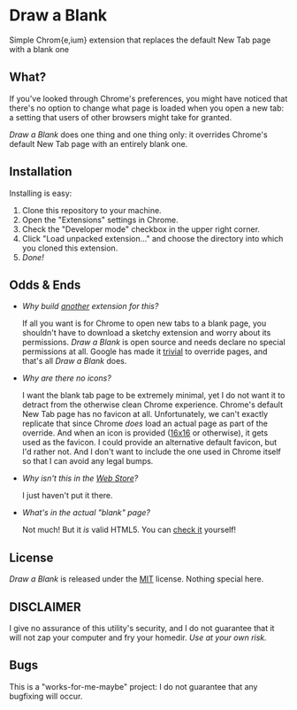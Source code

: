 Draw a Blank
============
Simple Chrom{e,ium} extension that replaces the default New Tab page with a blank one

What?
-----
If you've looked through Chrome's preferences, you might have noticed that there's no option to
change what page is loaded when you open a new tab: a setting that users of other browsers might
take for granted.

_Draw a Blank_ does one thing and one thing only: it overrides Chrome's default New Tab page with
an entirely blank one.

Installation
------------
Installing is easy:

1. Clone this repository to your machine.
2. Open the "Extensions" settings in Chrome.
3. Check the "Developer mode" checkbox in the upper right corner.
4. Click "Load unpacked extension..." and choose the directory into which you cloned this extension.
5. _Done!_

Odds & Ends
-----------

* _Why build [another][others] extension for this?_

  If all you want is for Chrome to open new tabs to a blank page, you shouldn't have to download
  a sketchy extension and worry about its permissions. _Draw a Blank_ is open source and needs
  declare no special permissions at all. Google has made it [trivial][google] to override pages,
  and that's all _Draw a Blank_ does.

* _Why are there no icons?_

  I want the blank tab page to be extremely minimal, yet I do not want it to detract from the
  otherwise clean Chrome experience. Chrome's default New Tab page has no favicon at all.
  Unfortunately, we can't exactly replicate that since Chrome _does_ load an actual page as part
  of the override. And when an icon is provided ([16x16][icons] or otherwise), it gets used as
  the favicon. I could provide an alternative default favicon, but I'd rather not. And I don't
  want to include the one used in Chrome itself so that I can avoid any legal bumps.

* _Why isn't this in the [Web Store][store]?_
  
  I just haven't put it there.

* _What's in the actual "blank" page?_
  
  Not much! But it _is_ valid HTML5. You can [check it][valid] yourself!

License
-------
_Draw a Blank_ is released under the [MIT][mit] license. Nothing special here.

DISCLAIMER
----------
I give no assurance of this utility's security, and I do not guarantee that it will not zap your
computer and fry your homedir. _Use at your own risk._

Bugs
----
This is a "works-for-me-maybe" project: I do not guarantee that any bugfixing will occur.

[others]: https://chrome.google.com/webstore/search-extensions/blank%20new%20tab
[google]: http://developer.chrome.com/extensions/override.html
[icons]:  http://developer.chrome.com/extensions/manifest.html#icons
[store]:  https://chrome.google.com/webstore
[valid]:  http://validator.w3.org
[mit]:    http://www.tldrlegal.com/l/MIT

